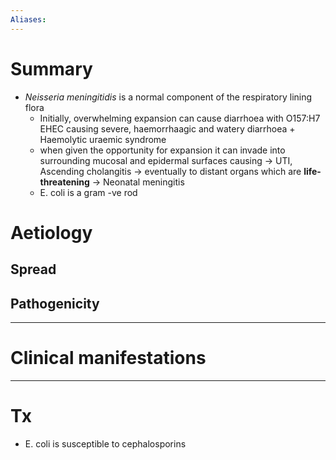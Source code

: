 ```yaml
---
Aliases:
---
```

# Summary
-   *Neisseria meningitidis* is a normal component of the respiratory lining flora
    -   Initially, overwhelming expansion can cause diarrhoea with O157:H7 EHEC causing severe, haemorrhaagic and watery diarrhoea + Haemolytic uraemic syndrome
    -   when given the opportunity for expansion it can invade into surrounding mucosal and epidermal surfaces causing → UTI, Ascending cholangitis → eventually to distant organs which are **life-threatening** → Neonatal meningitis
    -   E. coli is a gram -ve rod 
	
# Aetiology
## Spread
## Pathogenicity

---
# Clinical manifestations

---
# Tx 

-   E. coli is susceptible to cephalosporins